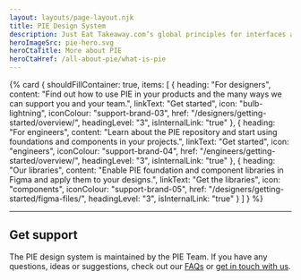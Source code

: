 ```yaml
---
layout: layouts/page-layout.njk
title: PIE Design System
description: Just Eat Takeaway.com’s global principles for interfaces and experiences
heroImageSrc: pie-hero.svg
heroCtaTitle: More about PIE
heroCtaHref: /all-about-pie/what-is-pie
---
```


{% card {
  shouldFillContainer: true,
  items: [
        {
          heading: "For designers",
          content: "Find out how to use PIE in your products and the many ways we can support you and your team.",
          linkText: "Get started",
          icon: "bulb-lightning",
          iconColour: "support-brand-03",
          href: "/designers/getting-started/overview/",
          headingLevel: "3",
          isInternalLink: "true"
        },
        {
          heading: "For engineers",
          content: "Learn about the PIE repository and start using foundations and components in your projects.",
          linkText: "Get started",
          icon: "engineers",
          iconColour: "support-brand-04",
          href: "/engineers/getting-started/overview/",
          headingLevel: "3",
          isInternalLink: "true"
        },
        {
          heading: "Our libraries",
          content: "Enable PIE foundation and component libraries in Figma and apply them to your designs.",
          linkText: "Get the libraries",
          icon: "components",
          iconColour: "support-brand-05",
          href: "/designers/getting-started/figma-files/",
          headingLevel: "3",
          isInternalLink: "true"
        }
    ]
} %}

---

## Get support

The PIE design system is maintained by the PIE Team. If you have any questions, ideas or suggestions, check out our [FAQs](/support/faq) or [get in touch with us](/support/contact-us).
